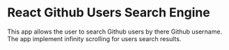 # React Github Users Search Engine
This app allows the user to search Github users by there Github username.  
The app implement infinity scrolling for users search results.  

